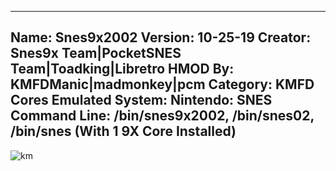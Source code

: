 -----------------------
Name: Snes9x2002
Version: 10-25-19
Creator: Snes9x Team|PocketSNES Team|Toadking|Libretro
HMOD By: KMFDManic|madmonkey|pcm
Category: KMFD Cores
Emulated System: Nintendo: SNES
Command Line: /bin/snes9x2002, /bin/snes02, /bin/snes (With 1 9X Core Installed)
-----------------------
![km](https://i.imgur.com/yzscPcp.png)
